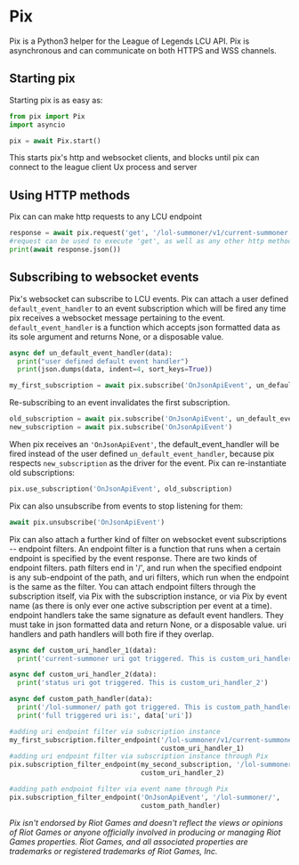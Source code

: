 # Pix
Pix is a Python3 helper for the League of Legends LCU API. Pix is asynchronous and can communicate on both HTTPS and WSS channels.

## Starting pix
Starting pix is as easy as:
```py
from pix import Pix
import asyncio

pix = await Pix.start()
```
This starts pix's http and websocket clients, and blocks until pix can connect to the league client Ux process and server

## Using HTTP methods
Pix can can make http requests to any LCU endpoint
```py
response = await pix.request('get', '/lol-summoner/v1/current-summoner')
#request can be used to execute 'get', as well as any other http method
print(await response.json())
```

## Subscribing to websocket events
Pix's websocket can subscribe to LCU events. Pix can attach a user defined `default_event_handler` to an event subscription which will be fired any time pix receives a websocket message pertaining to the event. `default_event_handler` is a function which accepts json formatted data as its sole argument and returns None, or a disposable value.
```py
async def un_default_event_handler(data):
  print("user defined default event handler")
  print(json.dumps(data, indent=4, sort_keys=True))

my_first_subscription = await pix.subscribe('OnJsonApiEvent', un_default_event_handler)
```

Re-subscribing to an event invalidates the first subscription.
```py
old_subscription = await pix.subscribe('OnJsonApiEvent', un_default_event_handler)
new_subscription = await pix.subscribe('OnJsonApiEvent')
```
When pix receives an `'OnJsonApiEvent'`, the default_event_handler will be fired instead of the user defined `un_default_event_handler`, because pix respects `new_subscription` as the driver for the event. Pix can re-instantiate old subscriptions:
```py
pix.use_subscription('OnJsonApiEvent', old_subscription)
```

Pix can also unsubscribe from events to stop listening for them:
```py
await pix.unsubscribe('OnJsonApiEvent')
```

Pix can also attach a further kind of filter on websocket event subscriptions -- endpoint filters. An endpoint filter is a function that runs when a certain endpoint is specified by the event response. There are two kinds of endpoint filters. path filters end in '/', and run when the specified endpoint is any sub-endpoint of the path, and uri filters, which run when the endpoint is the same as the filter. You can attach endpoint filters through the subscription itself, via Pix with the subscription instance, or via Pix by event name (as there is only ever one active subscription per event at a time). endpoint handlers take the same signature as default event handlers. They must take in json formatted data and return None, or a disposable value. uri handlers and path handlers will both fire if they overlap.
```py
async def custom_uri_handler_1(data):
  print('current-summoner uri got triggered. This is custom_uri_handler_1')

async def custom_uri_handler_2(data):
  print('status uri got triggered. This is custom_uri_handler_2')

async def custom_path_handler(data):
  print('/lol-summoner/ path got triggered. This is custom_path_handler')
  print('full triggered uri is:', data['uri'])

#adding uri endpoint filter via subscription instance
my_first_subscription.filter_endpoint('/lol-summoner/v1/current-summoner',
                                      custom_uri_handler_1)
#adding uri endpoint filter via subscription instance through Pix
pix.subscription_filter_endpoint(my_second_subscription, '/lol-summoner/v1/status',
                                 custom_uri_handler_2)

#adding path endpoint filter via event name through Pix
pix.subscription_filter_endpoint('OnJsonApiEvent', '/lol-summoner/',
                                 custom_path_handler)
```

*Pix isn't endorsed by Riot Games and doesn't reflect the views or opinions of Riot Games or anyone officially involved in producing or managing Riot Games properties. Riot Games, and all associated properties are trademarks or registered trademarks of Riot Games, Inc.*
